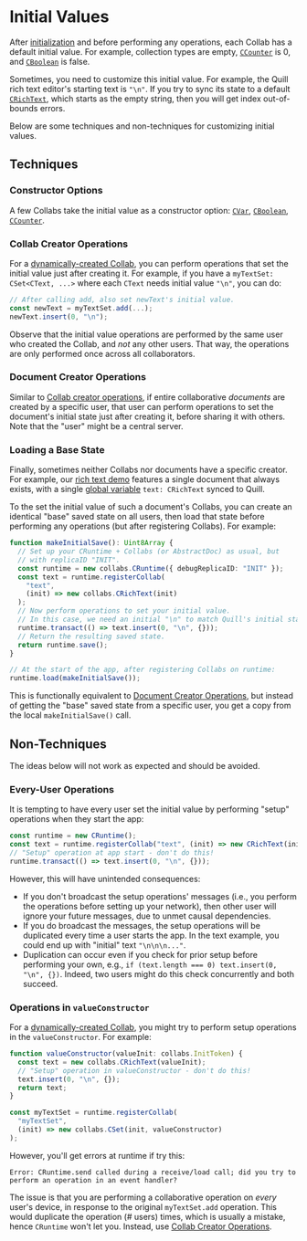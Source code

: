 # Initial Values

After [initialization](../guide/initialization.html) and before performing any operations, each Collab has a default initial value. For example, collection types are empty, [`CCounter`](../api/collabs/classes/CCounter.html) is 0, and [`CBoolean`](../api/collabs/classes/CBoolean.html) is false.

Sometimes, you need to customize this initial value. For example, the Quill rich text editor's starting text is `"\n"`. If you try to sync its state to a default [`CRichText`](../api/collabs/classes/CRichText.html), which starts as the empty string, then you will get index out-of-bounds errors.

Below are some techniques and non-techniques for customizing initial values.

## Techniques

### Constructor Options

A few Collabs take the initial value as a constructor option: [`CVar`](../api/collabs/classes/CVar.html), [`CBoolean`](../api/collabs/classes/CBoolean.html), [`CCounter`](../api/collabs/classes/CCounter.html).

### Collab Creator Operations

For a [dynamically-created Collab](../guide/initialization.html#dynamically-created-collabs), you can perform operations that set the initial value just after creating it. For example, if you have a `myTextSet: CSet<CText, ...>` where each `CText` needs initial value `"\n"`, you can do:

```ts
// After calling add, also set newText's initial value.
const newText = myTextSet.add(...);
newText.insert(0, "\n");
```

Observe that the initial value operations are performed by the same user who created the Collab, and _not_ any other users. That way, the operations are only performed once across all collaborators.

### Document Creator Operations

Similar to [Collab creator operations](#collab-creator-operations), if entire collaborative _documents_ are created by a specific user, that user can perform operations to set the document's initial state just after creating it, before sharing it with others. Note that the "user" might be a central server.

### Loading a Base State

Finally, sometimes neither Collabs nor documents have a specific creator. For example, our [rich text demo](https://github.com/composablesys/collabs/blob/master/demos/apps/rich-text/src/rich_text.ts) features a single document that always exists, with a single [global variable](../guide/initialization.html#global-variable-collabs) `text: CRichText` synced to Quill.

To the set the initial value of such a document's Collabs, you can create an identical "base" saved state on all users, then load that state before performing any operations (but after registering Collabs). For example:

```ts
function makeInitialSave(): Uint8Array {
  // Set up your CRuntime + Collabs (or AbstractDoc) as usual, but
  // with replicaID "INIT".
  const runtime = new collabs.CRuntime({ debugReplicaID: "INIT" });
  const text = runtime.registerCollab(
    "text",
    (init) => new collabs.CRichText(init)
  );
  // Now perform operations to set your initial value.
  // In this case, we need an initial "\n" to match Quill's initial state.
  runtime.transact(() => text.insert(0, "\n", {}));
  // Return the resulting saved state.
  return runtime.save();
}

// At the start of the app, after registering Collabs on runtime:
runtime.load(makeInitialSave());
```

This is functionally equivalent to [Document Creator Operations](#document-creator-operations), but instead of getting the "base" saved state from a specific user, you get a copy from the local `makeInitialSave()` call.

## Non-Techniques

The ideas below will not work as expected and should be avoided.

### Every-User Operations

It is tempting to have every user set the initial value by performing "setup" operations when they start the app:

```ts
const runtime = new CRuntime();
const text = runtime.registerCollab("text", (init) => new CRichText(init));
// "Setup" operation at app start - don't do this!
runtime.transact(() => text.insert(0, "\n", {}));
```

However, this will have unintended consequences:

- If you don't broadcast the setup operations' messages (i.e., you perform the operations before setting up your network), then other user will ignore your future messages, due to unmet causal dependencies.
- If you do broadcast the messages, the setup operations will be duplicated every time a user starts the app. In the text example, you could end up with "initial" text `"\n\n\n..."`.
- Duplication can occur even if you check for prior setup before performing your own, e.g., `if (text.length === 0) text.insert(0, "\n", {})`. Indeed, two users might do this check concurrently and both succeed.

### Operations in `valueConstructor`

For a [dynamically-created Collab](../guide/initialization.html#dynamically-created-collabs), you might try to perform setup operations in the `valueConstructor`. For example:

```ts
function valueConstructor(valueInit: collabs.InitToken) {
  const text = new collabs.CRichText(valueInit);
  // "Setup" operation in valueConstructor - don't do this!
  text.insert(0, "\n", {});
  return text;
}

const myTextSet = runtime.registerCollab(
  "myTextSet",
  (init) => new collabs.CSet(init, valueConstructor)
);
```

However, you'll get errors at runtime if try this:

```
Error: CRuntime.send called during a receive/load call; did you try to perform an operation in an event handler?
```

The issue is that you are performing a collaborative operation on _every_ user's device, in response to the original `myTextSet.add` operation. This would duplicate the operation (# users) times, which is usually a mistake, hence `CRuntime` won't let you. Instead, use [Collab Creator Operations](#collab-creator-operations).
